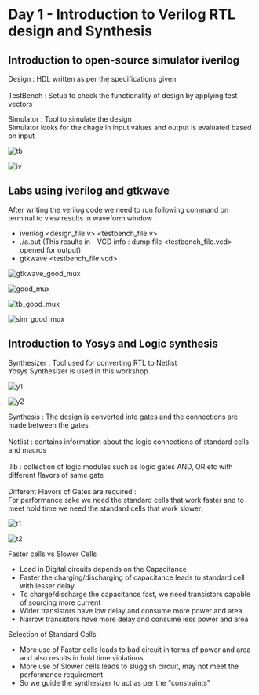 # Day 1 - Introduction to Verilog RTL design and Synthesis

## Introduction to open-source simulator iverilog

Design    : HDL written as per the specifications given <br />
<br />
TestBench : Setup to check the functionality of design by applying test vectors

Simulator : Tool to simulate the design <br />
Simulator looks for the chage in input values and output is evaluated based on input

![tb](https://user-images.githubusercontent.com/48850794/165473202-3c6b65f3-6b76-413b-b8ac-bd6fcb29cef4.png)

![iv](https://user-images.githubusercontent.com/48850794/165473374-4e6e7846-1853-47ef-a8da-f587c4a85a4c.png)

## Labs using iverilog and gtkwave

After writing the verilog code we need to run following command on terminal to view results in waveform window : <br />

- iverilog <design_file.v> <testbench_file.v>
- ./a.out (This results in - VCD info : dump file <testbench_file.vcd> opened for output)
- gtkwave <testbench_file.vcd> 

![gtkwave_good_mux](https://user-images.githubusercontent.com/48850794/165476514-87954088-5eca-4d47-8471-1ec55bc5495a.png)

![good_mux](https://user-images.githubusercontent.com/48850794/165476562-274094aa-0f36-457c-8a16-6245437f7ee3.png)

![tb_good_mux](https://user-images.githubusercontent.com/48850794/165476623-73d5481f-7179-4c65-898f-4d6da66145ef.png)

![sim_good_mux](https://user-images.githubusercontent.com/48850794/165476687-1d1d9205-61d4-4962-8da0-c01561c8cb86.png)

## Introduction to Yosys and Logic synthesis

Synthesizer : Tool used for converting RTL to Netlist <br />
Yosys Synthesizer is used in this workshop

![y1](https://user-images.githubusercontent.com/48850794/165478137-94480a5f-ae3c-4b49-8dae-8ab425b9419b.png)

![y2](https://user-images.githubusercontent.com/48850794/165478147-0990ca57-b5ff-4708-9548-ea59ca8abcc9.png)

Synthesis : The design is converted into gates and the connections are made between the gates <br />
<br />
Netlist   : contains information about the logic connections of standard cells and macros <br />
<br />
.lib      : collection of logic modules such as logic gates AND, OR etc with different flavors of same gate <br />
<br />
Different Flavors of Gates are required : <br />
For performance sake we need the standard cells that work faster and to meet hold time we need the standard cells that work slower. 

![t1](https://user-images.githubusercontent.com/48850794/165481420-cea63017-2776-4add-a98d-46c291785899.png)

![t2](https://user-images.githubusercontent.com/48850794/165481431-07fd581d-feb2-42d2-8426-2db47439355a.png)

Faster cells vs Slower Cells
 - Load in Digital circuits depends on the Capacitance 
 - Faster the charging/discharging of capacitance leads to standard cell with lesser delay
 - To charge/discharge the capacitance fast, we need transistors capable of sourcing more current
 - Wider transistors have low delay and consume more power and area
 - Narrow transistors have more delay and consume less power and area 
 
 Selection of Standard Cells
 - More use of Faster cells leads to bad circuit in terms of power and area and also results in hold time violations
 - More use of Slower cells leads to sluggish circuit, may not meet the performance requirement
 - So we guide the synthesizer to act as per the "constraints" 













